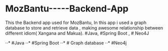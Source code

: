 # MozBantu-----Backend-App
This the Backend app used for MozBantu, In this app i used a graph database to store and retrieve data , making awesome relationship between different idiom( Xangana and Makua).    #Java, #Spring Boot , # Neo4J 

⋅⋅* #Java
⋅⋅* #Spring Boot
⋅⋅* # Graph database 
⋅⋅* #Neo4j

